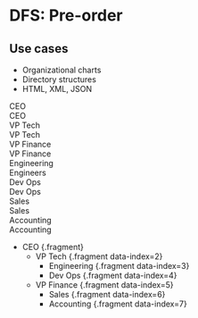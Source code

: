 # DFS: Pre-order

## Use cases

* Organizational charts
* Directory structures
* HTML, XML, JSON

<div class="row">
<div class="cell-5">


<div class="row mb-2">
<div class="node" id="dfs-pre-example-1">
<div class="node-inner fragment fragment-dn" data-style="out-in">
CEO
</div>
<div class="node-inner fragment fragment-dn background-green" data-style="in-out">
CEO
</div>
</div>
</div>

<div class="row mb-2">
<div></div>
<div class="node" id="dfs-pre-example-2">
<div class="node-inner fragment fragment-dn" data-style="out-in" data-index="2">
VP Tech
</div>
<div class="node-inner fragment fragment-dn background-green" data-style="in-out" data-index="2">
VP Tech
</div>
</div>
<div class="node" id="dfs-pre-example-3">
<div class="node-inner fragment fragment-dn" data-style="out-in" data-index="5">
VP Finance
</div>
<div class="node-inner fragment fragment-dn background-green" data-style="in-out" data-index="5">
VP Finance
</div>
</div>
<div></div>
</div>

<div class="row mb-2" >
<div class="node" id="dfs-pre-example-4">
<div class="node-inner fragment fragment-dn" data-style="out-in" data-index="3">
Engineering
</div>
<div class="node-inner fragment fragment-dn background-green" data-style="in-out" data-index="3">
Engineers
</div>
</div>
<div class="node" id="dfs-pre-example-5">
<div class="node-inner fragment fragment-dn" data-style="out-in" data-index="4">
Dev Ops
</div>
<div class="node-inner fragment fragment-dn background-green" data-style="in-out" data-index="4">
Dev Ops
</div>
</div>
<div class="node" id="dfs-pre-example-6">
<div class="node-inner fragment fragment-dn" data-style="out-in" data-index="6">
Sales
</div>
<div class="node-inner fragment fragment-dn background-green" data-style="in-out" data-index="6">
Sales
</div>
</div>
<div class="node" id="dfs-pre-example-7">
<div class="node-inner fragment fragment-dn" data-style="out-in" data-index="7">
Accounting
</div>
<div class="node-inner fragment fragment-dn background-green" data-style="in-out" data-index="7">
Accounting
</div>
</div>
</div>

</div>
<div class="cell-1">

* CEO {.fragment}
    * VP Tech {.fragment data-index=2}
        * Engineering {.fragment data-index=3}
        * Dev Ops {.fragment data-index=4}
    * VP Finance {.fragment data-index=5}
        * Sales {.fragment data-index=6}
        * Accounting {.fragment data-index=7}

</div>


<div class="line line-arrow-end" data-from="dfs-pre-example-1" data-to="dfs-pre-example-2" data-from-side="b" data-to-side="t"></div>
<div class="line line-arrow-end" data-from="dfs-pre-example-1" data-to="dfs-pre-example-3" data-from-side="b" data-to-side="t"></div>
<div class="line line-arrow-end" data-from="dfs-pre-example-2" data-to="dfs-pre-example-4" data-from-side="b" data-to-side="t"></div>
<div class="line line-arrow-end" data-from="dfs-pre-example-2" data-to="dfs-pre-example-5" data-from-side="b" data-to-side="t"></div>
<div class="line line-arrow-end" data-from="dfs-pre-example-3" data-to="dfs-pre-example-6" data-from-side="b" data-to-side="t"></div>
<div class="line line-arrow-end" data-from="dfs-pre-example-3" data-to="dfs-pre-example-7" data-from-side="b" data-to-side="t"></div>

